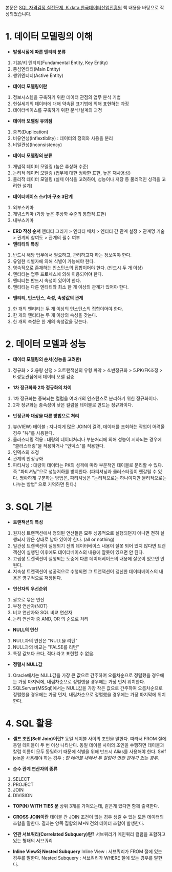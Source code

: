 본문은 [SQL 자격검정 실전문제, K data 한국데이터산업진흥원](http://www.kyobobook.co.kr/product/detailViewKor.laf?mallGb=KOR&ejkGb=KOR&barcode=9788988474846) 책 내용을 바탕으로 작성되었습니다.

# 1. 데이터 모델링의 이해

- <strong>발생시점에 따른 엔티티 분류</strong>

1. 기본/키 엔티티(Fundamental Entity, Key Entity)
2. 중심엔티티(Main Entity)
3. 행위엔티티(Active Entity)

- <strong>데이터 모델링이란</strong>

1. 정보시스템을 구축하기 위한 데이터 관점의 업무 분석 기법
2. 현실세계의 데이터에 대해 약속된 표기법에 의해 표현하는 과정
3. 데이터베이스를 구축하기 위한 분석/설계의 과정

- <strong>데이터 모델링 유의점</strong>

1. 중복(Duplication)
2. 비유연성(Inflextiblity) : 데이터의 정의와 사용을 분리
3. 비일관성(Inconsistency)

- <strong>데이터 모델링의 분류</strong>

1. 개념적 데이터 모델링 (높은 추상화 수준)
2. 논리적 데이터 모델링 (업무에 대한 정확한 표현, 높은 재사용성)
3. 물리적 데이터 모델링 (실제 이식을 고려하여, 성능이나 저장 등 물리적인 성격을 고려한 설계)

- <strong>데이터베이스 스키마 구조 3단계</strong>

1. 외부스키마
2. 개념스키마 (가장 높은 추상화 수준의 통합적 표현)
3. 내부스키마

- <strong>ERD 작성 순서</strong>
  엔티티 그리기 > 엔티티 배치 > 엔티티 간 관계 설정 > 관계명 기술 > 관계의 참여도 > 관계의 필수 여부
- <strong>엔티티의 특징</strong>

1. 반드시 해당 업무에서 필요하고, 관리하고자 하는 정보여야 한다.
2. 유일한 식별자에 의해 식별이 가능해야 한다.
3. 영속적으로 존재하는 인스턴스의 집합이어야 한다. (반드시 두 개 이상)
4. 엔티티는 업무 프로세스에 의해 이용되어야 한다.
5. 엔티티는 반드시 속성이 있어야 한다.
6. 엔티티는 다른 엔티티와 최소 한 개 이상의 관계가 있어야 한다.

- <strong>엔티티, 인스턴스, 속성, 속성값의 관계</strong>

1. 한 개의 엔티티는 두 개 이상의 인스턴스의 집합이어야 한다.
2. 한 개의 엔티티는 두 개 이상의 속성을 갖는다.
3. 한 개의 속성은 한 개의 속성값을 갖는다.

# 2. 데이터 모델과 성능

- <strong>데이터 모델링의 순서(성능을 고려한)</strong>

1. 정규화 > 2.용량 산정 > 3.트랜잭션의 유형 파악 > 4.반정규화 > 5.PK/FK조정 > 6.성능관점에서 데이터 모델 검증

- <strong>1차 정규화와 2차 정규화의 차이</strong>

1. 1차 정규화는 중복되는 컬럼을 여러개의 인스턴스로 분리하기 위한 정규화이다.
2. 2차 정규화는 종속성이 낮은 컬럼을 테이블로 만드는 정규화이다.

- <strong>반정규화 대상을 다른 방법으로 처리</strong>

1. 뷰(VIEW) 테이블 : 지나치게 많은 JOIN이 걸려, 데이터를 조회하는 작업이 어려울 경우 "뷰"를 사용한다.
2. 클러스터링 적용 : 대량의 데이터처리나 부분처리에 의해 성능이 저하되는 경우에 "클러스터링"을 적용하거나 "인덱스"를 적용한다.
3. 인덱스의 조정
4. 관계의 반정규화
5. 파티셔닝 : 대량이 데이터는 PK의 성격에 따라 부분적인 테이블로 분리할 수 있다. 즉 "파티셔닝"으로 성능저하를 방지한다.
   (파티셔닝과 클러스터링이 헷갈릴 수 있다. 명확하게 구분하는 방법은, 파티셔닝은 "논리적으로는 하나이지만 물리적으로는 나누는 방법" 으로 기억하면 된다.)

# 3. SQL 기본

- <strong>트랜잭션의 특성</strong>

1. 원자성
   트랜잭션에서 정의된 연산들은 모두 성공적으로 실행되던지 아니면 전혀 실행되지 않은 상태로 남아 있어야 한다. (all or nothing)
2. 일관성
   트랜잭션이 실행되기 전의 데이터베이스 내용이 잘못 되어 있지 않다면 트랜잭션이 실행된 이후에도 데이터베이스의 내용에 잘못이 있으면 안 된다.
3. 고립성
   트랜잭션이 실행되는 도중에 다른 데이터베이스의 내용에 잘못이 있으면 안 된다.
4. 지속성
   트랜잭션이 성공적으로 수행되면 그 트랜잭션이 갱신한 데이터베이스의 내용은 영구적으로 저장된다.

- <strong>연산자의 우선순위</strong>

1. 괄호로 묶은 연산
2. 부정 연산자(NOT)
3. 비교 연산자와 SQL 비교 연산자
4. 논리 연산자 중 AND, OR 의 순으로 처리

- <strong>NULL의 연산</strong>

1. NULL과의 연산은 "NULL을 리턴"
2. NULL과의 비교는 "FALSE를 리턴"
3. 특정 값보다 크다, 적다 라고 표현할 수 없음.

- <strong>정렬시 NULL값</strong>

1. Oracle에서는 NULL값을 가장 큰 값으로 간주하여 오름차순으로 정렬했을 경우에는 가장 마지막에, 내림차순으로 정렬햇을 경우에는 가장 먼저 위치한다.
2. SQLServer(MSSql)에서는 NULL값을 가장 작은 값으로 간주하여 오름차순으로 정렬했을 경우에는 가장 먼저, 내림차순으로 정렬했을 경우에는 가장 마지막에 위치한다.

# 4. SQL 활용

- <strong>셀프 조인(Self Join)이란?</strong>
  동일 테이블 사이의 조인을 말한다. 따라서 FROM 절에 동일 테이블이 두 번 이상 나타난다.
  동일 테이블 사이의 조인을 수행하면 테이블과 칼럼 이름이 모두 동일하기 때문에 식별을 위해 반드시 Alias를 사용해야 한다.
  Self join을 사용해야 하는 경우 : <em>한 테이블 내에서 두 칼럼이 연관 관계가 있는 경우.</em>

- <strong>순수 관계 연산자의 종류</strong>

1. SELECT
2. PROJECT
3. JOIN
4. DIVISION

- <strong>TOP(N) WITH TIES 문</strong>
  상위 3개를 가져오는데, 같은게 있다면 함께 출력한다.

- <strong>CROSS JOIN이란</strong>
  테이블 간 JOIN 조건이 없는 경우 생길 수 있는 모든 데이터의 조합을 말한다. 결과는 양쪽 집합의 M\*N 건의 데이터 조합이 발생한다.

- <strong>연관 서브쿼리(Correlated Subquery)란?</strong>
  서브쿼리가 메인쿼리 컬럼을 포함하고 있는 형태의 서브쿼리

- <strong>Inline View와 Nested Subquery</strong>
  Inline View : 서브쿼리가 FROM 절에 있는 경우를 말한다.
  Nested Subquery : 서브쿼리가 WHERE 절에 있는 경우를 말한다.
